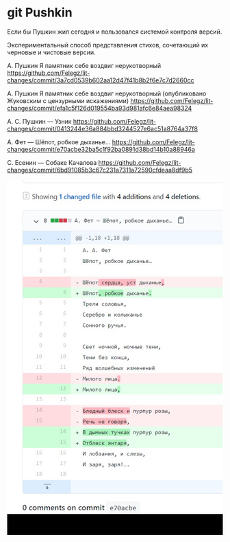 # git Pushkin
Если бы Пушкин жил сегодня и пользовался системой контроля версий.

Экспериментальный способ представления стихов, сочетающий их черновые и чистовые версии.

А. Пушкин Я памятник себе воздвиг нерукотворный 
https://github.com/Felegz/lit-changes/commit/3a7cd0539b602aa12d47f41b8b2f6e7c7d2660cc

А. Пушкин Я памятник себе воздвиг нерукотворный (опубликовано Жуковским с цензурными искажениями)
https://github.com/Felegz/lit-changes/commit/efa1c5f126d019554ba93d981afc6e84aea98324

А. С. Пушкин — Узник
https://github.com/Felegz/lit-changes/commit/0413244e36a884bbd3244527e6ac51a8764a37f8

A. Фет — Шёпот, робкое дыханье…
https://github.com/Felegz/lit-changes/commit/e70acbe32ba5c1f92ba0891d38bd14b10a88946a

С. Есенин — Собаке Качалова
https://github.com/Felegz/lit-changes/commit/6bd91085b3c67c231a7311a72590cfdeaa8df9b5

![Image of Yaktocat](https://github.com/Felegz/git-Pushkin/blob/ae0fec35c27c4612e9d0b5ee9041f7c70965758b/A.%20Фет%20—%20Шёпот,%20робкое%20дыханье.jpg?raw=true)
